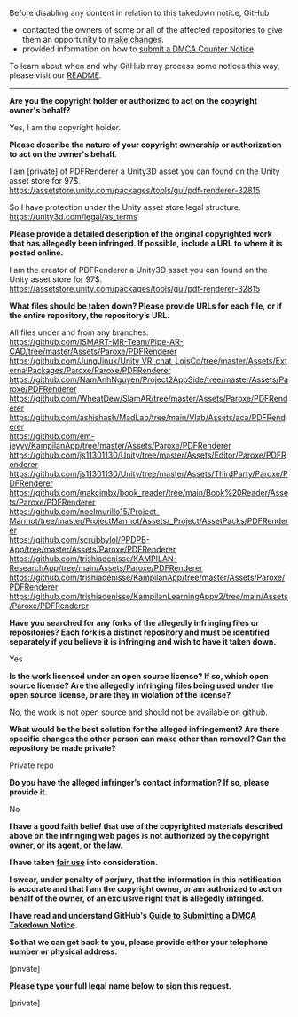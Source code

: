 Before disabling any content in relation to this takedown notice, GitHub
- contacted the owners of some or all of the affected repositories to give them an opportunity to [make changes](https://docs.github.com/en/github/site-policy/dmca-takedown-policy#a-how-does-this-actually-work).
- provided information on how to [submit a DMCA Counter Notice](https://docs.github.com/en/articles/guide-to-submitting-a-dmca-counter-notice).

To learn about when and why GitHub may process some notices this way, please visit our [README](https://github.com/github/dmca/blob/master/README.md).

---

**Are you the copyright holder or authorized to act on the copyright owner's behalf?**

Yes, I am the copyright holder.

**Please describe the nature of your copyright ownership or authorization to act on the owner's behalf.**

I am [private] of PDFRenderer a Unity3D asset you can found on the Unity asset store for 97$.  
https://assetstore.unity.com/packages/tools/gui/pdf-renderer-32815

So I have protection under the Unity asset store legal structure.  
https://unity3d.com/legal/as_terms

**Please provide a detailed description of the original copyrighted work that has allegedly been infringed. If possible, include a URL to where it is posted online.**

I am the creator of PDFRenderer a Unity3D asset you can found on the Unity asset store for 97$.
https://assetstore.unity.com/packages/tools/gui/pdf-renderer-32815

**What files should be taken down? Please provide URLs for each file, or if the entire repository, the repository’s URL.**

All files under and from any branches:  
https://github.com/ISMART-MR-Team/Pipe-AR-CAD/tree/master/Assets/Paroxe/PDFRenderer  
https://github.com/JungJinuk/Unity_VR_chat_LoisCo/tree/master/Assets/ExternalPackages/Paroxe/Paroxe/PDFRenderer  
https://github.com/NamAnhNguyen/Project2AppSide/tree/master/Assets/Paroxe/PDFRenderer  
https://github.com/WheatDew/SlamAR/tree/master/Assets/Paroxe/PDFRenderer  
https://github.com/ashishash/MadLab/tree/main/Vlab/Assets/aca/PDFRenderer  
https://github.com/em-jeyyy/KampilanApp/tree/master/Assets/Paroxe/PDFRenderer  
https://github.com/js11301130/Unity/tree/master/Assets/Editor/Paroxe/PDFRenderer  
https://github.com/js11301130/Unity/tree/master/Assets/ThirdParty/Paroxe/PDFRenderer  
https://github.com/makcimbx/book_reader/tree/main/Book%20Reader/Assets/Paroxe/PDFRenderer  
https://github.com/noelmurillo15/Project-Marmot/tree/master/ProjectMarmot/Assets/_Project/AssetPacks/PDFRenderer  
https://github.com/scrubbylol/PPDPB-App/tree/master/Assets/Paroxe/PDFRenderer  
https://github.com/trishiadenisse/KAMPILAN-ResearchApp/tree/main/Assets/Paroxe/PDFRenderer  
https://github.com/trishiadenisse/KampilanApp/tree/master/Assets/Paroxe/PDFRenderer  
https://github.com/trishiadenisse/KampilanLearningAppv2/tree/main/Assets/Paroxe/PDFRenderer

**Have you searched for any forks of the allegedly infringing files or repositories? Each fork is a distinct repository and must be identified separately if you believe it is infringing and wish to have it taken down.**

Yes

**Is the work licensed under an open source license? If so, which open source license? Are the allegedly infringing files being used under the open source license, or are they in violation of the license?**

No, the work is not open source and should not be available on github.

**What would be the best solution for the alleged infringement? Are there specific changes the other person can make other than removal? Can the repository be made private?**

Private repo

**Do you have the alleged infringer’s contact information? If so, please provide it.**

No

**I have a good faith belief that use of the copyrighted materials described above on the infringing web pages is not authorized by the copyright owner, or its agent, or the law.**

**I have taken <a href="https://www.lumendatabase.org/topics/22">fair use</a> into consideration.**

**I swear, under penalty of perjury, that the information in this notification is accurate and that I am the copyright owner, or am authorized to act on behalf of the owner, of an exclusive right that is allegedly infringed.**

**I have read and understand GitHub's <a href="https://docs.github.com/articles/guide-to-submitting-a-dmca-takedown-notice/">Guide to Submitting a DMCA Takedown Notice</a>.**

**So that we can get back to you, please provide either your telephone number or physical address.**

[private]

**Please type your full legal name below to sign this request.**

[private]
